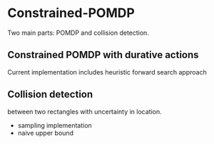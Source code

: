 # Constrained-POMDP
Two main parts: POMDP and collision detection.
## Constrained POMDP with durative actions
Current implementation includes heuristic forward search approach
## Collision detection
between two rectangles with uncertainty in location.
* sampling implementation
* naive upper bound

